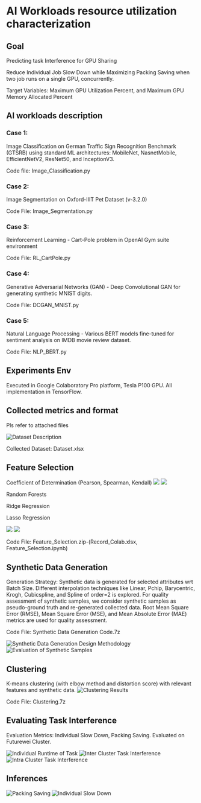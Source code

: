 # AI Workloads resource utilization characterization 

## Goal
Predicting task Interference for GPU Sharing

Reduce Individual Job Slow Down while Maximizing Packing Saving when two job runs on a single GPU, concurrently. 

Target Variables: Maximum GPU Utilization Percent, and Maximum GPU Memory Allocated Percent 

## AI workloads description 
### Case 1: 
Image Classification on German Traffic Sign Recognition Benchmark (GTSRB) using standard ML architectures: MobileNet, NasnetMobile, EfficientNetV2, ResNet50, and InceptionV3. 

Code file: Image_Classification.py

### Case 2: 
Image Segmentation on Oxford-IIIT Pet Dataset (v-3.2.0) 

Code File: Image_Segmentation.py


### Case 3: 
Reinforcement Learning - Cart-Pole problem in OpenAI Gym suite environment 

Code File: RL_CartPole.py


### Case 4: 
Generative Adversarial Networks (GAN) - Deep Convolutional GAN for generating synthetic MNIST digits. 

Code File: DCGAN_MNIST.py

### Case 5: 
Natural Language Processing - Various BERT models fine-tuned for sentiment analysis on IMDB movie review dataset. 

Code File: NLP_BERT.py

## Experiments Env
Executed in Google Colaboratory Pro platform, Tesla P100 GPU. All implementation in TensorFlow. 

## Collected metrics and format
Pls refer to attached files

![Dataset Description](./images/Dataset_Desc.png)

Collected Dataset: Dataset.xlsx

## Feature Selection
Coefficient of Determination (Pearson, Spearman, Kendall) 
![](./images/MGUP_Pearson.png)
![](./images/MGMAP_Pearson.png)

Random Forests 

Ridge Regression 

Lasso Regression 

![](./images/MGMUP_Avg._Rank.png)
![](./images/MGMAP_Avg._Rank.png)

Code File: Feature_Selection.zip-(Record_Colab.xlsx, Feature_Selection.ipynb)

## Synthetic Data Generation 

Generation Strategy: Synthetic data is generated for selected attributes wrt Batch Size. Different interpolation techniques like Linear, Pchip, Barycentric, Krogh, Cubicspline, and Spline of order=2 is explored. For quality assessment of synthetic samples, we consider synthetic samples as pseudo-ground truth and re-generated collected data. Root Mean Square Error (RMSE), Mean Square Error (MSE), and Mean Absolute Error (MAE) metrics are used for quality assessment. 

Code File: Synthetic Data Generation Code.7z

![Synthetic Data Generation Design Methodology](./images/Synthetic_Data_Gen_Design.png)
![Evaluation of Synthetic Samples](./images/Evaluation_of_Synthetic_Samples.png)

## Clustering 
K-means clustering (with elbow method and distortion score) with relevant features and synthetic data. 
![Clustering Results](./images/Clustering.png)

Code File: Clustering.7z

## Evaluating Task Interference
Evaluation Metrics: Individual Slow Down, Packing Saving. Evaluated on Futurewei Cluster. 

![Individual Runtime of Task](./images/Individual_Run.png)
![Inter Cluster Task Interference](./images/Inter-Cluster_Task_Interference.png)
![Intra Cluster Task Interference](./images/Intra-Cluster_Task_Interference.png)

## Inferences
![Packing Saving](./images/Packing_Saving.png)
![Individual Slow Down](./images/Individual_Slow_Down.png)
